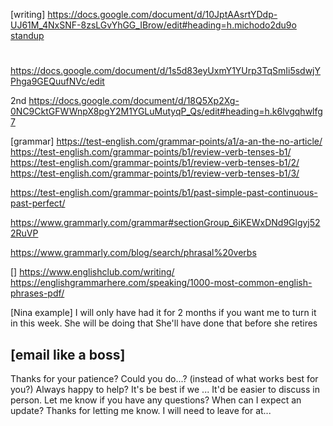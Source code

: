 [writing]
https://docs.google.com/document/d/10JptAAsrtYDdp-UJ61M_4NxSNF-8zsLGvYhGG_IBrow/edit#heading=h.michodo2du9o
[standup](https://docs.google.com/document/d/1_keB1EJtXRYx2U9zk0cCnT1dLGwbn48G175ZGP2M8Qs/edit#heading=h.kc2a7il5t33g)
#
https://docs.google.com/document/d/1s5d83eyUxmY1YUrp3TqSmIi5sdwjYPhga9GEQuufNVc/edit

2nd
https://docs.google.com/document/d/18Q5Xp2Xg-0NC9CktGFWWnpX8pgY2M1YGLuMutyqP_Qs/edit#heading=h.k6lvgqhwlfg7

[grammar]
https://test-english.com/grammar-points/a1/a-an-the-no-article/
https://test-english.com/grammar-points/b1/review-verb-tenses-b1/
https://test-english.com/grammar-points/b1/review-verb-tenses-b1/2/
https://test-english.com/grammar-points/b1/review-verb-tenses-b1/3/

https://test-english.com/grammar-points/b1/past-simple-past-continuous-past-perfect/

https://www.grammarly.com/grammar#sectionGroup_6iKEWxDNd9Glgyj522RuVP

https://www.grammarly.com/blog/search/phrasal%20verbs


[]
https://www.englishclub.com/writing/
https://englishgrammarhere.com/speaking/1000-most-common-english-phrases-pdf/



[Nina example]
I will only have had it for 2 months if you want me to turn it in this week.
She will be doing that
She'll have done that before she retires


## [email like a boss]
Thanks for your patience?
Could you do...?   (instead of what works best for you?)
Always happy to help?
It's be best if we ...
It'd be easier to discuss in person.
Let me know if you have any questions?
When can I expect an update?
Thanks for letting me know.
I will need to leave for at...


